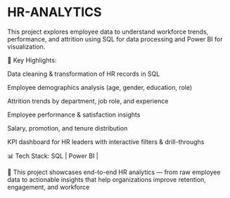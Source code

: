 # HR-ANALYTICS
This project explores employee data to understand workforce trends, performance, and attrition using SQL for data processing and Power BI for visualization.

🔑 Key Highlights:

Data cleaning & transformation of HR records in SQL

Employee demographics analysis (age, gender, education, role)

Attrition trends by department, job role, and experience

Employee performance & satisfaction insights

Salary, promotion, and tenure distribution

KPI dashboard for HR leaders with interactive filters & drill-throughs

📊 Tech Stack: SQL | Power BI |

🚀 This project showcases end-to-end HR analytics — from raw employee data to actionable insights that help organizations improve retention, engagement, and workforce
